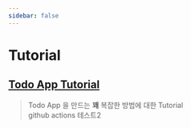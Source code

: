 ```yaml
---
sidebar: false
---
```


# Tutorial

## [Todo App Tutorial](./todoapp)

> Todo App 을 만드는 **꽤** 복잡한 방법에 대한 Tutorial  
> github actions 테스트2
